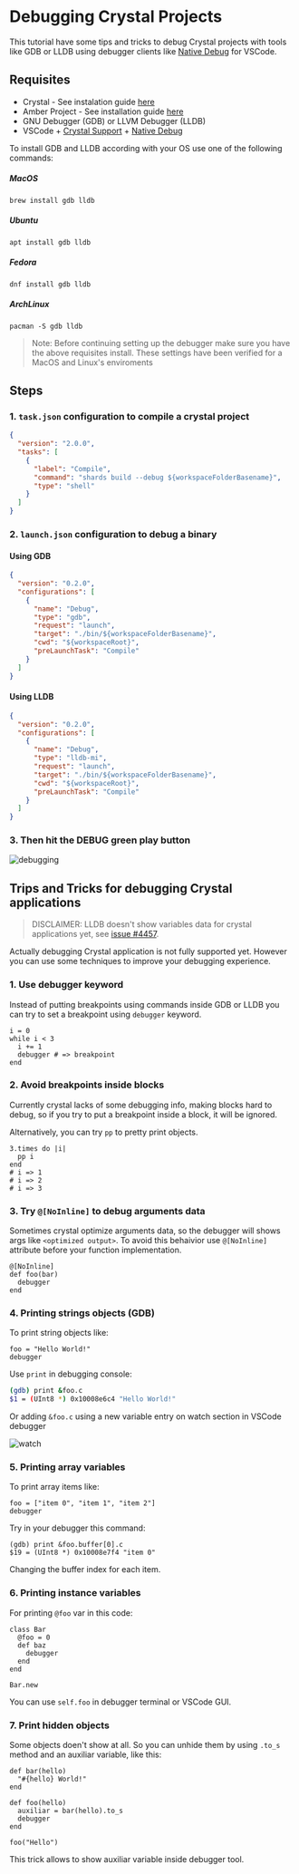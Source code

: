 # Debugging Crystal Projects

This tutorial have some tips and tricks to debug Crystal projects with tools like GDB or LLDB using debugger clients like [Native Debug](https://marketplace.visualstudio.com/items?itemName=webfreak.debug) for VSCode.

## Requisites

* Crystal - See instalation guide [here](https://crystal-lang.org/docs/installation/)
* Amber Project - See installation guide [here](/getting-started/Installation/README.md)
* GNU Debugger (GDB) or LLVM Debugger (LLDB)
* VSCode + [Crystal Support](https://marketplace.visualstudio.com/items?itemName=faustinoaq.crystal-lang) + [Native Debug](https://marketplace.visualstudio.com/items?itemName=webfreak.debug)

To install GDB and LLDB according with your OS use one of the following commands:

##### MacOS

`brew install gdb lldb`

##### Ubuntu

`apt install gdb lldb`

##### Fedora

`dnf install gdb lldb`

##### ArchLinux

`pacman -S gdb lldb`


> Note: Before continuing setting up the debugger make sure you have the above requisites install. These settings have been verified for a MacOS and Linux's enviroments

## Steps

### 1. `task.json` configuration to compile a crystal project

```json
{
  "version": "2.0.0",
  "tasks": [
    {
      "label": "Compile",
      "command": "shards build --debug ${workspaceFolderBasename}",
      "type": "shell"
    }
  ]
}
```

### 2. `launch.json` configuration to debug a binary

#### Using GDB

```json
{
  "version": "0.2.0",
  "configurations": [
    {
      "name": "Debug",
      "type": "gdb",
      "request": "launch",
      "target": "./bin/${workspaceFolderBasename}",
      "cwd": "${workspaceRoot}",
      "preLaunchTask": "Compile"
    }
  ]
}
```

#### Using LLDB

```json
{
  "version": "0.2.0",
  "configurations": [
    {
      "name": "Debug",
      "type": "lldb-mi",
      "request": "launch",
      "target": "./bin/${workspaceFolderBasename}",
      "cwd": "${workspaceRoot}",
      "preLaunchTask": "Compile"
    }
  ]
}
```

### 3. Then hit the DEBUG green play button

![debugging](https://i.imgur.com/GsGT1h0.png)

## Trips and Tricks for debugging Crystal applications

> DISCLAIMER: LLDB doesn't show variables data for crystal applications yet, see [issue #4457](https://github.com/crystal-lang/crystal/issues/4457).

Actually debugging Crystal application is not fully supported yet. However you can use some techniques to improve your debugging experience.

### 1. Use debugger keyword

Instead of putting breakpoints using commands inside GDB or LLDB you can try to set a breakpoint using `debugger` keyword.

```crystal
i = 0
while i < 3
  i += 1
  debugger # => breakpoint
end
```

### 2. Avoid breakpoints inside blocks

Currently crystal lacks of some debugging info, making blocks hard to debug, so if you try to put a breakpoint inside a block, it will be ignored.

Alternatively, you can try `pp` to pretty print objects.

```crystal
3.times do |i|
  pp i
end
# i => 1
# i => 2
# i => 3
```

### 3. Try `@[NoInline]` to debug arguments data

Sometimes crystal optimize arguments data, so the debugger will shows args like `<optimized output>`. To avoid this behaivior use `@[NoInline]` attribute before your function implementation.

```crystal
@[NoInline]
def foo(bar)
  debugger
end
```

### 4. Printing strings objects (GDB)

To print string objects like:

```crystal
foo = "Hello World!"
debugger
```

Use `print` in debugging console:

```sh
(gdb) print &foo.c
$1 = (UInt8 *) 0x10008e6c4 "Hello World!"
```

Or adding `&foo.c` using a new variable entry on watch section in VSCode debugger

![watch](https://i.imgur.com/EpQinL7.png)

### 5. Printing array variables

To print array items like:

```crystal
foo = ["item 0", "item 1", "item 2"]
debugger
```

Try in your debugger this command:

```
(gdb) print &foo.buffer[0].c
$19 = (UInt8 *) 0x10008e7f4 "item 0"
```

Changing the buffer index for each item.


### 6. Printing instance variables

For printing `@foo` var in this code:

```crystal
class Bar
  @foo = 0
  def baz
    debugger
  end
end

Bar.new
```

You can use `self.foo` in debugger terminal or VSCode GUI.

### 7. Print hidden objects

Some objects doen't show at all. So you can unhide them by using `.to_s` method and an auxiliar variable, like this:

```crystal
def bar(hello)
  "#{hello} World!"
end

def foo(hello)
  auxiliar = bar(hello).to_s
  debugger
end

foo("Hello")
```

This trick allows to show auxiliar variable inside debugger tool.
